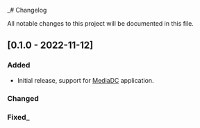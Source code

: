 _# Changelog

All notable changes to this project will be documented in this file.

## [0.1.0 - 2022-11-12]

### Added

- Initial release, support for [MediaDC](https://github.com/andrey18106/mediadc) application.

### Changed

### Fixed_
